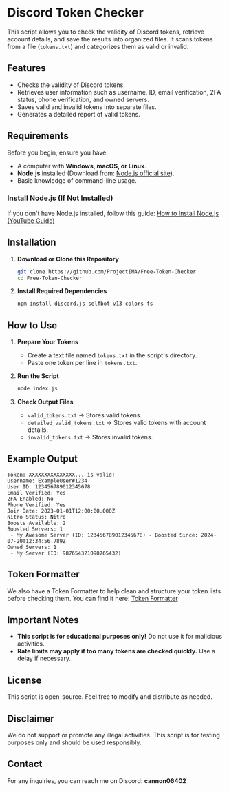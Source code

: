 # Discord Token Checker

This script allows you to check the validity of Discord tokens, retrieve account details, and save the results into organized files. It scans tokens from a file (`tokens.txt`) and categorizes them as valid or invalid.

## Features
- Checks the validity of Discord tokens.
- Retrieves user information such as username, ID, email verification, 2FA status, phone verification, and owned servers.
- Saves valid and invalid tokens into separate files.
- Generates a detailed report of valid tokens.

## Requirements
Before you begin, ensure you have:
- A computer with **Windows, macOS, or Linux**.
- **Node.js** installed (Download from: [Node.js official site](https://nodejs.org/)).
- Basic knowledge of command-line usage.

### Install Node.js (If Not Installed)
If you don't have Node.js installed, follow this guide:
[How to Install Node.js (YouTube Guide)](https://www.youtube.com/watch?v=kQabFyl9r9I)

## Installation
1. **Download or Clone this Repository**
   ```sh
   git clone https://github.com/ProjectIMA/Free-Token-Checker
   cd Free-Token-Checker
   ```
2. **Install Required Dependencies**
   ```sh
   npm install discord.js-selfbot-v13 colors fs
   ```

## How to Use
1. **Prepare Your Tokens**
   - Create a text file named `tokens.txt` in the script's directory.
   - Paste one token per line in `tokens.txt`.

2. **Run the Script**
   ```sh
   node index.js
   ```

3. **Check Output Files**
   - `valid_tokens.txt` → Stores valid tokens.
   - `detailed_valid_tokens.txt` → Stores valid tokens with account details.
   - `invalid_tokens.txt` → Stores invalid tokens.

## Example Output
```
Token: XXXXXXXXXXXXXXX... is valid!
Username: ExampleUser#1234
User ID: 123456789012345678
Email Verified: Yes
2FA Enabled: No
Phone Verified: Yes
Join Date: 2023-01-01T12:00:00.000Z
Nitro Status: Nitro
Boosts Available: 2
Boosted Servers: 1
 - My Awesome Server (ID: 123456789012345678) - Boosted Since: 2024-07-20T12:34:56.789Z
Owned Servers: 1
 - My Server (ID: 987654321098765432)
```
## Token Formatter

We also have a Token Formatter to help clean and structure your token lists before checking them.
You can find it here: [Token Formatter](https://github.com/ProjectIMA/token-formatter)

## Important Notes
- **This script is for educational purposes only!** Do not use it for malicious activities.
- **Rate limits may apply if too many tokens are checked quickly.** Use a delay if necessary.

## License
This script is open-source. Feel free to modify and distribute as needed.

## Disclaimer
We do not support or promote any illegal activities. This script is for testing purposes only and should be used responsibly.

## Contact

For any inquiries, you can reach me on Discord: **cannon06402**

